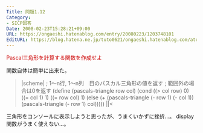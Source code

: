 ```yaml
---
Title: 問題1.12
Category:
- SICP回答
Date: 2008-02-23T15:28:21+09:00
URL: https://ongaeshi.hatenablog.com/entry/20080223/1203748101
EditURL: https://blog.hatena.ne.jp/tuto0621/ongaeshi.hatenablog.com/atom/entry/6435922169449193146
---
```


<span style="color:#CC0000;">Pascal三角形を計算する関数を作成せよ</span>

関数自体は簡単に出来た。

>|scheme|
; 1〜n行, 1〜n列　目のパスカル三角形の値を返す
; 範囲外の場合は0を返す
(define (pascals-triangle row col)
  (cond ((> col row) 0)
	((= col 1) 1)
	((= row col) 1)
	(else (+ (pascals-triangle (- row 1) (- col 1))
		 (pascals-triangle (- row 1) col)))))
||<

三角形をコンソールに表示しようと思ったが、うまくいかずに挫折...。
display関数がうまく使えない...。
